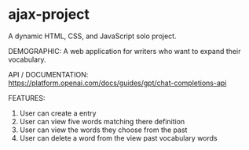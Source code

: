 # ajax-project

A dynamic HTML, CSS, and JavaScript solo project.

DEMOGRAPHIC:
A web application for writers who want to expand their vocabulary.

API / DOCUMENTATION:
https://platform.openai.com/docs/guides/gpt/chat-completions-api

FEATURES:
1. User can create a entry
2. User can view five words matching there definition
3. User can view the words they choose from the past
4. User can delete a word from the view past vocabulary words
